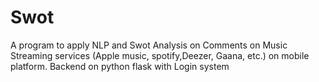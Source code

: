 # Swot
A program to apply NLP and Swot Analysis on Comments on Music Streaming services (Apple music, spotify,Deezer, Gaana, etc.) on mobile platform. Backend on python flask with Login system
